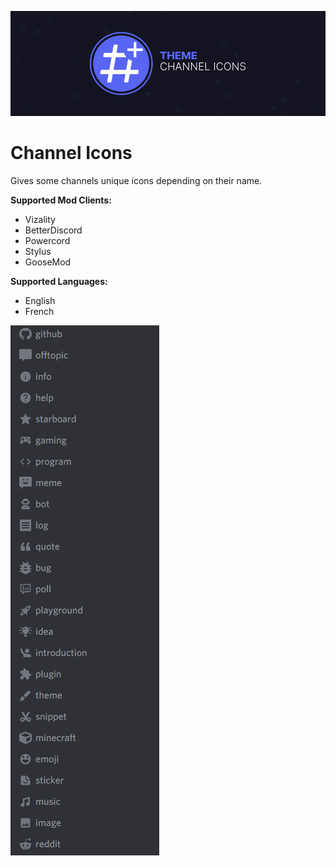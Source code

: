 ![banner](./assets/banner.png)

# Channel Icons
Gives some channels unique icons depending on their name.

**Supported Mod Clients:**
- Vizality
- BetterDiscord
- Powercord
- Stylus
- GooseMod

**Supported Languages:**
- English
- French

![screenshot](./screenshots/1.png)